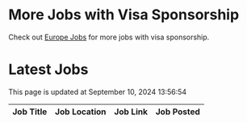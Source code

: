 # More Jobs with Visa Sponsorship

Check out [Europe Jobs](https://github.com/sureshparimi/europejobs#latest-jobs) for more jobs with visa sponsorship.

# Latest Jobs

This page is updated at September 10, 2024 13:56:54

| Job Title | Job Location | Job Link | Job Posted |
| --- | --- | --- | --- |
